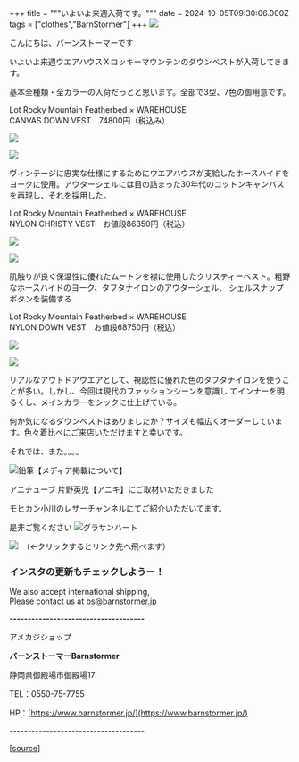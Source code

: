 +++
title = """いよいよ来週入荷です。"""
date = 2024-10-05T09:30:06.000Z
tags = ["clothes","BarnStormer"]
+++
[![](https://stat.ameba.jp/user_images/20231023/16/barnstormer-go/b2/03/p/o0420015015354743273.png)](https://ameblo.jp/barnstormer-go/entry-12825670498.html)

こんにちは、バーンストーマーです

いよいよ来週ウエアハウスＸロッキーマウンテンのダウンベストが入荷してきます。

基本全種類・全カラーの入荷だっとと思います。全部で3型、7色の御用意です。

Lot Rocky Mountain Featherbed × WAREHOUSE  
CANVAS DOWN VEST　74800円（税込み）

[![](https://stat.ameba.jp/user_images/20241005/18/barnstormer-go/95/26/j/o0482064815494381234.jpg)](https://stat.ameba.jp/user_images/20241005/18/barnstormer-go/95/26/j/o0482064815494381234.jpg)

[![](https://stat.ameba.jp/user_images/20241005/18/barnstormer-go/68/a9/j/o0482064815494381237.jpg)](https://stat.ameba.jp/user_images/20241005/18/barnstormer-go/68/a9/j/o0482064815494381237.jpg)

ヴィンテージに忠実な仕様にするためにウエアハウスが支給したホースハイドをヨークに使用。アウターシェルには目の詰まった30年代のコットンキャンバスを再現し、それを採用した。

Lot Rocky Mountain Featherbed × WAREHOUSE  
NYLON CHRISTY VEST　お値段86350円（税込）

[![](https://stat.ameba.jp/user_images/20241005/18/barnstormer-go/1d/f4/j/o0482064815494381239.jpg)](https://stat.ameba.jp/user_images/20241005/18/barnstormer-go/1d/f4/j/o0482064815494381239.jpg)

[![](https://stat.ameba.jp/user_images/20241005/18/barnstormer-go/bc/20/j/o0482064815494381241.jpg)](https://stat.ameba.jp/user_images/20241005/18/barnstormer-go/bc/20/j/o0482064815494381241.jpg)

肌触りが良く保温性に優れたムートンを襟に使用したクリスティーベスト。粗野なホースハイドのヨーク、タフタナイロンのアウターシェル、 シェルスナップボタンを装備する

Lot Rocky Mountain Featherbed × WAREHOUSE  
NYLON DOWN VEST　お値段68750円（税込）

[![](https://stat.ameba.jp/user_images/20241005/18/barnstormer-go/32/74/j/o0482064815494381243.jpg)](https://stat.ameba.jp/user_images/20241005/18/barnstormer-go/32/74/j/o0482064815494381243.jpg)

[![](https://stat.ameba.jp/user_images/20241005/18/barnstormer-go/5d/00/j/o0482064815494381246.jpg)](https://stat.ameba.jp/user_images/20241005/18/barnstormer-go/5d/00/j/o0482064815494381246.jpg)

リアルなアウトドアウエアとして、視認性に優れた色のタフタナイロンを使うことが多い。しかし、今回は現代のファッションシーンを意識し てインナーを明るくし、メインカラーをシックに仕上げている。

何か気になるダウンベストはありましたか？サイズも幅広くオーダーしています。色々着比べにご来店いただけますと幸いです。

それでは、また。。。。

![鉛筆](https://stat100.ameba.jp/blog/ucs/img/char/char3/519.png)【メディア掲載について】

アニチューブ 片野英児【アニキ】にご取材いただきました

モヒカン小川のレザーチャンネルにてご紹介いただいてます。

是非ご覧ください ![グラサンハート](https://stat100.ameba.jp/blog/ucs/img/char/char3/148.png)

[![](https://stat.ameba.jp/user_images/20230412/16/barnstormer-go/6a/23/p/o0108010815269242493.png)](https://www.instagram.com/barnstormer_daily/)　（←クリックするとリンク先へ飛べます）

### インスタの更新もチェックしようー！

We also accept international shipping,  
Please contact us at bs@barnstormer.jp

**\-------------------------------------**

アメカジショップ

**バーンストーマーBarnstormer**

静岡県御殿場市御殿場17

TEL：0550-75-7755

HP：[https://www.barnstormer.jp/](https://www.barnstormer.jp/)

**\-------------------------------------**

[[source]](https://ameblo.jp/barnstormer-go/entry-12870130561.html)

